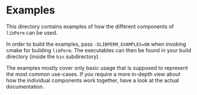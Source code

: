 # Examples

This directory contains examples of how the different components of `libPerm` can be used.

In order to build the examples, pass `-DLIBPERM_EXAMPLES=ON` when invoking cmake for building `libPerm`. The executables can then be found in your
build directory (inside the `bin` subdirectory).

The examples mostly cover only basic usage that is supposed to represent the most common use-cases. If you require a more in-depth view about how the
individual components work together, have a look at the actual documentation.
